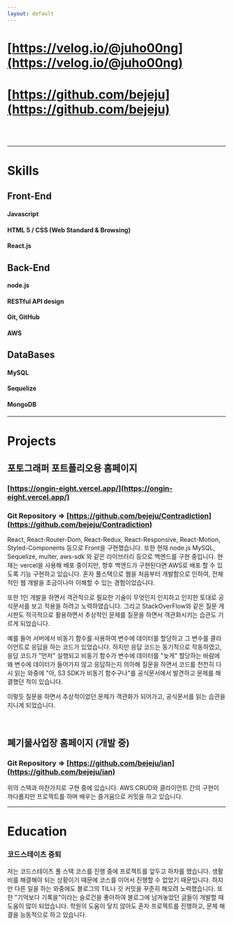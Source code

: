 ```yaml
---
layout: default
---
```


# [https://velog.io/@juho00ng](https://velog.io/@juho00ng)
# [https://github.com/bejeju](https://github.com/bejeju)

<br>
<br>
<hr>

# Skills

## Front-End
#### Javascript
#### HTML 5 / CSS (Web Standard & Browsing)
#### React.js

## Back-End
#### node.js
#### RESTful API design
#### Git, GitHub
#### AWS

## DataBases
#### MySQL
#### Sequelize
#### MongoDB


<hr>

# Projects

## 포토그래퍼 포트폴리오용 홈페이지

### [https://ongin-eight.vercel.app/](https://ongin-eight.vercel.app/)
### Git Repository => [https://github.com/bejeju/Contradiction](https://github.com/bejeju/Contradiction)

React, React-Router-Dom, React-Redux, React-Responsive, React-Motion, Styled-Components 등으로
Front을 구현했습니다. 또한 현재 node.js MySQL, Sequelize, multer, aws-sdk 와 같은 라이브러리 등으로 백엔드를
구현 중입니다. 현재는 vercel을 사용해 배포 중이지만, 향후 백엔드가 구현된다면 AWS로 배포 할 수 있도록 기능 구현하고 있습니다.
혼자 풀스택으로 웹을 처음부터 개발함으로 인하여, 전체적인 웹 개발을 조금이나마 이해할 수 있는 경험이었습니다.

또한 1인 개발을 하면서 객관적으로 필요한 기술이 무엇인지 인지하고 인지한 토대로 공식문서를 보고 적용을 하려고 노력하였습니다.
그리고 StackOverFlow와 같은 질문 게시판도 적극적으로 활용하면서 추상적인 문제를 질문을 하면서 객관화시키는 습관도 기르게 되었습니다.

예를 들어 서버에서 비동기 함수를 사용하여 변수에 데이터를 할당하고 그 변수를 클라이언트로 응답을 하는 코드가 있었습니다.
하지만 응답 코드는 동기적으로 작동하였고, 응답 코드가 "먼저" 실행되고 비동기 함수가 변수에 데이터를 "늦게" 할당하는 바람에 왜
변수에 데이터가 들어가지 않고 응답하는지 의아해 질문을 하면서 코드를 천천히 다시 읽는 와중에 "아, S3 SDK가 비동기 함수구나"를
공식문서에서 발견하고 문제를 해결했던 적이 있습니다.

이렇듯 질문을 하면서 추상적이었던 문제가 객관화가 되어가고, 공식문서를 읽는 습관을 지니게 되었습니다.

<br>

## 폐기물사업장 홈페이지 (개발 중)

### Git Repository => [https://github.com/bejeju/ian](https://github.com/bejeju/ian)

위의 스택과 마찬가지로 구현 중에 있습니다. AWS CRUD와 클라이언트 간의 구현이 까다롭지만 프로젝트를 하며 배우는 즐거움으로
커밋을 하고 있습니다.

<hr>

# Education
### 코드스테이츠 중퇴

저는 코드스테이츠 풀 스택 코스를 진행 중에 프로젝트를 앞두고 하차를 했습니다. 생활비를 해결해야 되는 상황이기 때문에 코스를
이어서 진행할 수 없었기 때문입니다. 하지만 다른 일을 하는 와중에도 블로그의 TIL나 깃 커밋을 꾸준히 해오려 노력했습니다.
또한 "기억보다 기록을"이라는 슬로건을 좋아하여 블로그에 남겨놓았던 글들이 개발할 때 도움이 많이 되었습니다. 학원의 도움이
닿지 않아도 혼자 프로젝트를 진행하고, 문제 해결을 능동적으로 하고 있습니다.
